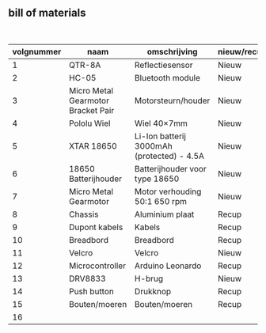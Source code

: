 ## bill of materials
<br />

|volgnummer |naam                               |omschrijving                               |nieuw/recup|kostprijs/stuk|aantal|subtotaal|
|---------- |----                               |------------                               |-----------|--------------|------|---------|
|          1|QTR-8A                             |Reflectiesensor                            |Nieuw      |         10,95|     1|    10,95|
|          2|HC-05                              |Bluetooth module                           |Nieuw      |           6,5|     1|      6,5|
|          3|Micro Metal Gearmotor Bracket Pair |Motorsteurn/houder                         |Nieuw      |           4,7|     1|      4,7|
|          4|Pololu Wiel                        |Wiel 40×7mm                                |Nieuw      |           4,9|     1|      4,9|
|          5|XTAR 18650                         |Li-Ion batterij 3000mAh (protected) - 4.5A |Nieuw      |          8,95|     2|     17,9|
|          6|18650 Batterijhouder               |Batterijhouder voor type 18650             |Nieuw      |          1,75|     1|     1,75|
|          7|Micro Metal Gearmotor              |Motor verhouding 50:1 650 rpm              |Nieuw      |          5,87|     2|    11,75|
|          8|Chassis                            |Aluminium plaat                            |Recup      |             0|     1|        0|
|          9|Dupont kabels                      |Kabels                                     |Recup      |             0|     /|        0|
|         10|Breadbord                          |Breadbord                                  |Recup      |             0|     1|        0|
|         11|Velcro                             |Velcro                                     |Nieuw      |  2 euro/meter|     1|        2|
|         12|Microcontroller                    |Arduino Leonardo                           |Recup      |             0|     1|        0|
|         13|DRV8833                            |H-brug                                     |Nieuw      |           6,5|     1|      6,5|
|         14|Push button                        |Drukknop                                   |Recup      |             0|     1|        0|
|         15|Bouten/moeren                      |Bouten/moeren                              |Recup      |             0|    10|        0|
|         16|                                   |                                           |           |              |TOTAAL|    66,95|
